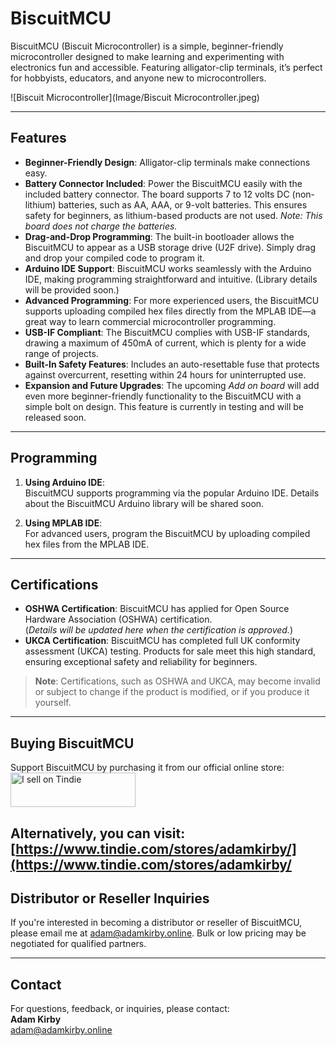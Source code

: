 # BiscuitMCU  

BiscuitMCU (Biscuit Microcontroller) is a simple, beginner-friendly microcontroller designed to make learning and experimenting with electronics fun and accessible. Featuring alligator-clip terminals, it’s perfect for hobbyists, educators, and anyone new to microcontrollers.  

![Biscuit Microcontroller](Image/Biscuit Microcontroller.jpeg)  

---

## Features  

- **Beginner-Friendly Design**: Alligator-clip terminals make connections easy.  
- **Battery Connector Included**: Power the BiscuitMCU easily with the included battery connector. The board supports 7 to 12 volts DC (non-lithium) batteries, such as AA, AAA, or 9-volt batteries. This ensures safety for beginners, as lithium-based products are not used. *Note: This board does not charge the batteries.*  
- **Drag-and-Drop Programming**: The built-in bootloader allows the BiscuitMCU to appear as a USB storage drive (U2F drive). Simply drag and drop your compiled code to program it.  
- **Arduino IDE Support**: BiscuitMCU works seamlessly with the Arduino IDE, making programming straightforward and intuitive. (Library details will be provided soon.)  
- **Advanced Programming**: For more experienced users, the BiscuitMCU supports uploading compiled hex files directly from the MPLAB IDE—a great way to learn commercial microcontroller programming.  
- **USB-IF Compliant**: The BiscuitMCU complies with USB-IF standards, drawing a maximum of 450mA of current, which is plenty for a wide range of projects.  
- **Built-In Safety Features**: Includes an auto-resettable fuse that protects against overcurrent, resetting within 24 hours for uninterrupted use.  
- **Expansion and Future Upgrades**: The upcoming *Add on board* will add even more beginner-friendly functionality to the BiscuitMCU with a simple bolt on design. This feature is currently in testing and will be released soon.  

---

## Programming  

1. **Using Arduino IDE**:  
   BiscuitMCU supports programming via the popular Arduino IDE. Details about the BiscuitMCU Arduino library will be shared soon.  

2. **Using MPLAB IDE**:  
   For advanced users, program the BiscuitMCU by uploading compiled hex files from the MPLAB IDE.  

---

## Certifications  

- **OSHWA Certification**: BiscuitMCU has applied for Open Source Hardware Association (OSHWA) certification.  
  (*Details will be updated here when the certification is approved.*)  
- **UKCA Certification**: BiscuitMCU has completed full UK conformity assessment (UKCA) testing. Products for sale meet this high standard, ensuring exceptional safety and reliability for beginners.  

> **Note**: Certifications, such as OSHWA and UKCA, may become invalid or subject to change if the product is modified, or if you produce it yourself.  

---

## Buying BiscuitMCU  

Support BiscuitMCU by purchasing it from our official online store:  
<a href="https://www.tindie.com/stores/adamkirby/?ref=offsite_badges&utm_source=sellers_AKS&utm_medium=badges&utm_campaign=badge_small"><img src="https://d2ss6ovg47m0r5.cloudfront.net/badges/tindie-smalls.png" alt="I sell on Tindie" width="200" height="55"></a> 

Alternatively, you can visit:  
[https://www.tindie.com/stores/adamkirby/](https://www.tindie.com/stores/adamkirby/
---

## Distributor or Reseller Inquiries  

If you're interested in becoming a distributor or reseller of BiscuitMCU, please email me at [adam@adamkirby.online](mailto:adam@adamkirby.online). Bulk or low pricing may be negotiated for qualified partners.  

---

## Contact  

For questions, feedback, or inquiries, please contact:  
**Adam Kirby**  
[adam@adamkirby.online](mailto:adam@adamkirby.online)  

